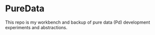 # PureData 
This repo is my workbench and backup of pure data (Pd) development experiments and abstractions.

